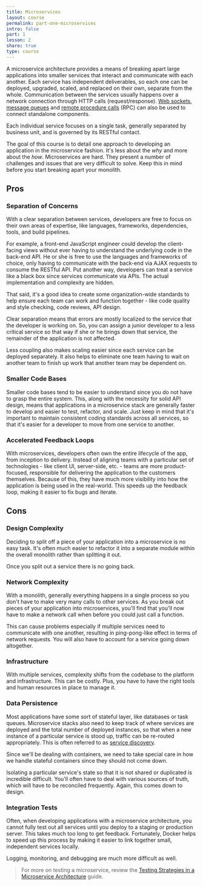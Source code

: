 ```yaml
---
title: Microservices
layout: course
permalink: part-one-microservices
intro: false
part: 1
lesson: 2
share: true
type: course
---
```


A microservice architecture provides a means of breaking apart large applications into smaller services that interact and communicate with each another. Each service has independent deliverables, so each one can be deployed, upgraded, scaled, and replaced on their own, separate from the whole. Communication between the services usually happens over a network connection through HTTP calls (request/response). [Web sockets](https://en.wikipedia.org/wiki/WebSocket), [message queues](https://en.wikipedia.org/wiki/Message_queue) and [remote procedure calls](https://en.wikipedia.org/wiki/Remote_procedure_call) (RPC) can also be used to connect standalone components.

Each individual service focuses on a single task, generally separated by business unit, and is governed by its RESTful contact.

The goal of this course is to detail one approach to developing an application in the microservice fashion. It's less about the *why* and more about the *how*. Microservices are hard. They present a number of challenges and issues that are very difficult to solve. Keep this in mind before you start breaking apart your monolith.

## Pros

### Separation of Concerns

With a clear separation between services, developers are free to focus on their own areas of expertise, like languages, frameworks, dependencies, tools, and build pipelines.

For example, a front-end JavaScript engineer could develop the client-facing views without ever having to understand the underlying code in the back-end API. He or she is free to use the languages and frameworks of choice, only having to communicate with the back-end via AJAX requests to consume the RESTful API. Put another way, developers can treat a service like a black box since services communicate via APIs. The actual implementation and complexity are hidden.

That said, it's a good idea to create some organization-wide standards to help ensure each team can work and function together - like code quality and style checking, code reviews, API design.

Clear separation means that errors are mostly localized to the service that the developer is working on. So, you can assign a junior developer to a less critical service so that way if she or he brings down that service, the remainder of the application is not affected.

Less coupling also makes scaling easier since each service can be deployed separately. It also helps to eliminate one team having to wait on another team to finish up work that another team may be dependent on.

### Smaller Code Bases

Smaller code bases tend to be easier to understand since you do not have to grasp the entire system. This, along with the necessity for solid API design, means that applications in a microservice stack are generally faster to develop and easier to test, refactor, and scale. Just keep in mind that it's important to maintain consistent coding standards across all services, so that it's easier for a developer to move from one service to another.

### Accelerated Feedback Loops

With microservices, developers often own the entire lifecycle of the app, from inception to delivery. Instead of aligning teams with a particular set of technologies - like client UI, server-side, etc. - teams are more product-focused, responsible for delivering the application to the customers themselves. Because of this, they have much more visibility into how the application is being used in the real-world. This speeds up the feedback loop, making it easier to fix bugs and iterate.

## Cons

### Design Complexity

Deciding to split off a piece of your application into a microservice is no easy task. It's often much easier to refactor it into a separate module within the overall monolith rather than splitting it out.

Once you split out a service there is no going back.

### Network Complexity

With a monolith, generally everything happens in a single process so you don't have to make very many calls to other services. As you break out pieces of your application into microservices, you'll find that you'll now have to make a network call when before you could just call a function.

This can cause problems especially if multiple services need to communicate with one another, resulting in ping-pong-like effect in terms of network requests. You will also have to account for a service going down altogether.

### Infrastructure

With multiple services, complexity shifts from the codebase to the platform and infrastructure. This can be costly. Plus, you have to have the right tools and human resources in place to manage it.

### Data Persistence

Most applications have some sort of stateful layer, like databases or task queues. Microservice stacks also need to keep track of where services are deployed and the total number of deployed instances, so that when a new instance of a particular service is stood up, traffic can be re-routed appropriately. This is often referred to as [service discovery](https://en.wikipedia.org/wiki/Service_discovery).

Since we'll be dealing with containers, we need to take special care in how we handle stateful containers since they should not come down.

Isolating a particular service's state so that it is not shared or duplicated is incredible difficult. You'll often have to deal with various sources of truth, which will have to be reconciled frequently. Again, this comes down to design.

### Integration Tests

Often, when developing applications with a microservice architecture, you cannot fully test out all services until you deploy to a staging or production server. This takes much too long to get feedback. Fortunately, Docker helps to speed up this process by making it easier to link together small, independent services locally.

Logging, monitoring, and debugging are much more difficult as well.

> For more on testing a microservice, review the [Testing Strategies in a Microservice Architecture](https://martinfowler.com/articles/microservice-testing/) guide.
